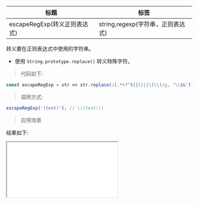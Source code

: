 | 标题                         | 标签                              |
| ---------------------------- | --------------------------------- |
| escapeRegExp(转义正则表达式) | string,regexp(字符串，正则表达式) |

转义要在正则表达式中使用的字符串。

- 使用 `String.prototype.replace()` 转义特殊字符。

> 代码如下:

```js
const escapeRegExp = str => str.replace(/[.*+?^${}()|[\]\\]/g, '\\$&');
```

> 调用方式:

```js
escapeRegExp('(test)'); // \\(test\\)
```

> 应用场景

<div class="code-editor" data-url="codes/javascript/html/escapeRegExp.html" data-language="html"></div>

结果如下:

<iframe src="codes/javascript/html/escapeRegExp.html"></iframe>
